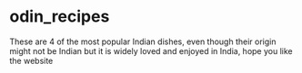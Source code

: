 # odin_recipes

These are 4 of the most popular Indian dishes, even though their origin might not be Indian but it is widely loved and enjoyed in India, hope you like the website

